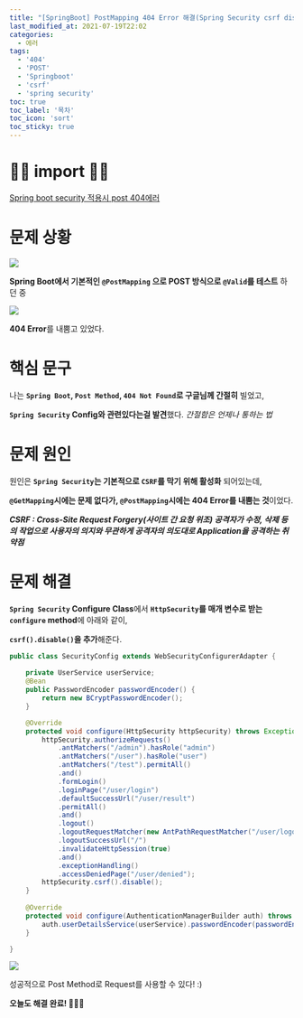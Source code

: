 ```yaml
---
title: "[SpringBoot] PostMapping 404 Error 해결(Spring Security csrf disable)"
last_modified_at: 2021-07-19T22:02
categories: 
  - 에러
tags: 
  - '404' 
  - 'POST' 
  - 'Springboot' 
  - 'csrf' 
  - 'spring security'
toc: true
toc_label: '목차'
toc_icon: 'sort'
toc_sticky: true
---
```


# 🙆‍♂️ import 🙇‍♂️

[Spring boot security 적용시 post 404에러](https://pooney.tistory.com/55)


# 문제 상황


![](https://images.velog.io/images/gillog/post/66777d2f-c3aa-4251-96cb-074fc3069f1d/image.png)

**Spring Boot에서 기본적인 `@PostMapping` 으로 POST 방식으로 `@Valid`를 테스트** 하던 중

![](https://images.velog.io/images/gillog/post/eb8e2ac7-4bda-4350-9ea6-52786201e239/image.png)

**404 Error**를 내뿜고 있었다.

# 핵심 문구

나는 **`Spring Boot`, `Post Method`, `404 Not Found`로 구글님께 간절히** 빌었고,

**`Spring Security` Config와 관련있다는걸 발견**했다.
_간절함은 언제나 통하는 법_

# 문제 원인

원인은 **`Spring Security`는 기본적으로 `CSRF`를 막기 위해 활성화** 되어있는데,

**`@GetMapping`시에는 문제 없다가, `@PostMapping`시에는 404 Error를 내뿜는 것**이었다.

_**CSRF : Cross-Site Request Forgery(사이트 간 요청 위조) 공격자가 수정, 삭제 등의 작업으로 사용자의 의지와 무관하게 공격자의 의도대로 Application을 공격하는 취약점**_

# 문제 해결


**`Spring Security` Configure Class**에서 **`HttpSecurity`를 매개 변수로 받는 `configure` method**에 아래와 같이,

**`csrf().disable()`을 추가**해준다.

```java
public class SecurityConfig extends WebSecurityConfigurerAdapter {
    
    private UserService userService;
    @Bean
    public PasswordEncoder passwordEncoder() {
        return new BCryptPasswordEncoder();
    }

    @Override
    protected void configure(HttpSecurity httpSecurity) throws Exception {
        httpSecurity.authorizeRequests()
            .antMatchers("/admin").hasRole("admin")
            .antMatchers("/user").hasRole("user")
            .antMatchers("/test").permitAll()
            .and()
            .formLogin()
            .loginPage("/user/login")
            .defaultSuccessUrl("/user/result")
            .permitAll()
            .and()
            .logout()
            .logoutRequestMatcher(new AntPathRequestMatcher("/user/logout"))
            .logoutSuccessUrl("/")
            .invalidateHttpSession(true)
            .and()
            .exceptionHandling()
            .accessDeniedPage("/user/denied");
        httpSecurity.csrf().disable();
    }
    
    @Override
    protected void configure(AuthenticationManagerBuilder auth) throws Exception {
        auth.userDetailsService(userService).passwordEncoder(passwordEncoder());
    }

}
```

![](https://images.velog.io/images/gillog/post/b6c6fb92-8eed-47f5-98e9-23d3b5c9bf08/image.png)

성공적으로 Post Method로 Request를 사용할 수 있다! :)

**오늘도 해결 완료! 🙆🏻‍♂️**